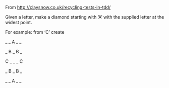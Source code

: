 From http://claysnow.co.uk/recycling-tests-in-tdd/

Given a letter, make a diamond starting with ‘A’ with the supplied letter at the widest point.

For example: from ‘C’ create

 _ _ A _ _

 _ B _ B _ 
 
 C _ _ _ C
 
 _ B _ B _

 _ _ A _ _




